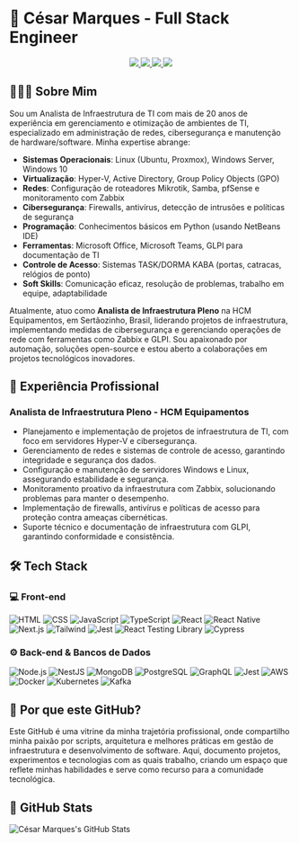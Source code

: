 # 👋 César Marques - Full Stack Engineer

<p align="center">
  <a href="https://www.linkedin.com/in/cesar-marques-a5723296/">
    <img src="https://img.shields.io/badge/-LinkedIn-0077B5?style=flat-square&logo=linkedin&logoColor=white"/>
  </a>
  <a href="https://instagram.com/_cesar.marques_">
    <img src="https://img.shields.io/badge/-Instagram-E4405F?style=flat-square&logo=Instagram&logoColor=white"/>
  </a>
  <a href="https://www.youtube.com/">
    <img src="https://img.shields.io/badge/-YouTube-D62422?style=flat-square&labelColor=D62422&logo=youtube&logoColor=white"/>
  </a>
  <a href="mailto:wesscd@gmail.com">
    <img src="https://img.shields.io/badge/-Email-D14836?style=flat-square&logo=Gmail&logoColor=white"/>
  </a>
</p>

## 👨🏻‍💻 Sobre Mim

Sou um Analista de Infraestrutura de TI com mais de 20 anos de experiência em gerenciamento e otimização de ambientes de TI, especializado em administração de redes, cibersegurança e manutenção de hardware/software. Minha expertise abrange:

- **Sistemas Operacionais**: Linux (Ubuntu, Proxmox), Windows Server, Windows 10
- **Virtualização**: Hyper-V, Active Directory, Group Policy Objects (GPO)
- **Redes**: Configuração de roteadores Mikrotik, Samba, pfSense e monitoramento com Zabbix
- **Cibersegurança**: Firewalls, antivírus, detecção de intrusões e políticas de segurança
- **Programação**: Conhecimentos básicos em Python (usando NetBeans IDE)
- **Ferramentas**: Microsoft Office, Microsoft Teams, GLPI para documentação de TI
- **Controle de Acesso**: Sistemas TASK/DORMA KABA (portas, catracas, relógios de ponto)
- **Soft Skills**: Comunicação eficaz, resolução de problemas, trabalho em equipe, adaptabilidade

Atualmente, atuo como **Analista de Infraestrutura Pleno** na HCM Equipamentos, em Sertãozinho, Brasil, liderando projetos de infraestrutura, implementando medidas de cibersegurança e gerenciando operações de rede com ferramentas como Zabbix e GLPI. Sou apaixonado por automação, soluções open-source e estou aberto a colaborações em projetos tecnológicos inovadores.

## 💼 Experiência Profissional

### Analista de Infraestrutura Pleno - HCM Equipamentos
- Planejamento e implementação de projetos de infraestrutura de TI, com foco em servidores Hyper-V e cibersegurança.
- Gerenciamento de redes e sistemas de controle de acesso, garantindo integridade e segurança dos dados.
- Configuração e manutenção de servidores Windows e Linux, assegurando estabilidade e segurança.
- Monitoramento proativo da infraestrutura com Zabbix, solucionando problemas para manter o desempenho.
- Implementação de firewalls, antivírus e políticas de acesso para proteção contra ameaças cibernéticas.
- Suporte técnico e documentação de infraestrutura com GLPI, garantindo conformidade e consistência.

## 🛠️ Tech Stack

### 💻 Front-end
![HTML](https://img.shields.io/badge/-HTML-333333?style=flat&logo=HTML5)
![CSS](https://img.shields.io/badge/-CSS-333333?style=flat&logo=CSS3&logoColor=1572B6)
![JavaScript](https://img.shields.io/badge/-JavaScript-333333?style=flat&logo=javascript)
![TypeScript](https://img.shields.io/badge/-TypeScript-333333?style=flat&logo=typescript&logoColor=2D79C7)
![React](https://img.shields.io/badge/-React-333333?style=flat&logo=react)
![React Native](https://img.shields.io/badge/-React%20Native-333333?style=flat&logo=react)
![Next.js](https://img.shields.io/badge/-Next.js-333333?style=flat&logo=next.js)
![Tailwind](https://img.shields.io/badge/-Tailwind-333333?style=flat&logo=tailwind-css)
![Jest](https://img.shields.io/badge/-Jest-333333?style=flat&logo=jest&logoColor=E535AB)
![React Testing Library](https://img.shields.io/badge/-RTL-333333?style=flat&logo=testing-library)
![Cypress](https://img.shields.io/badge/-Cypress-333333?style=flat&logo=cypress)

### ⚙️ Back-end & Bancos de Dados
![Node.js](https://img.shields.io/badge/-Node.js-333333?style=flat&logo=node.js)
![NestJS](https://img.shields.io/badge/-NestJS-333333?style=flat&logo=nestjs&logoColor=E535AB)
![MongoDB](https://img.shields.io/badge/-MongoDB-333333?style=flat&logo=mongodb)
![PostgreSQL](https://img.shields.io/badge/-PostgreSQL-333333?style=flat&logo=postgresql)
![GraphQL](https://img.shields.io/badge/-GraphQL-333333?style=flat&logo=graphql&logoColor=E535AB)
![Jest](https://img.shields.io/badge/-Jest-333333?style=flat&logo=jest&logoColor=E535AB)
![AWS](https://img.shields.io/badge/-AWS-333333?style=flat&logo=amazon-web-services)
![Docker](https://img.shields.io/badge/-Docker-333333?style=flat&logo=docker)
![Kubernetes](https://img.shields.io/badge/-Kubernetes-333333?style=flat&logo=kubernetes)
![Kafka](https://img.shields.io/badge/-Kafka-333333?style=flat&logo=apache-kafka)

## 🌟 Por que este GitHub?

Este GitHub é uma vitrine da minha trajetória profissional, onde compartilho minha paixão por scripts, arquitetura e melhores práticas em gestão de infraestrutura e desenvolvimento de software. Aqui, documento projetos, experimentos e tecnologias com as quais trabalho, criando um espaço que reflete minhas habilidades e serve como recurso para a comunidade tecnológica.

## 🚀 GitHub Stats

![César Marques's GitHub Stats](https://github-readme-stats.vercel.app/api?username=wesscd&show_icons=true&theme=dracula)
